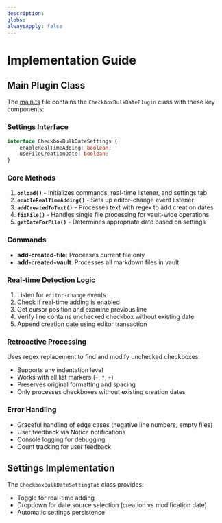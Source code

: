```yaml
---
description:
globs:
alwaysApply: false
---
```

# Implementation Guide

## Main Plugin Class

The [main.ts](mdc:main.ts) file contains the `CheckboxBulkDatePlugin` class with these key components:

### Settings Interface

```typescript
interface CheckboxBulkDateSettings {
    enableRealTimeAdding: boolean;
    useFileCreationDate: boolean;
}
```

### Core Methods

1. **`onload()`** - Initializes commands, real-time listener, and settings tab
2. **`enableRealTimeAdding()`** - Sets up editor-change event listener
3. **`addCreatedToText()`** - Processes text with regex to add creation dates
4. **`fixFile()`** - Handles single file processing for vault-wide operations
5. **`getDateForFile()`** - Determines appropriate date based on settings

### Commands

- **add-created-file**: Processes current file only
- **add-created-vault**: Processes all markdown files in vault

### Real-time Detection Logic

1. Listen for `editor-change` events
2. Check if real-time adding is enabled
3. Get cursor position and examine previous line
4. Verify line contains unchecked checkbox without existing date
5. Append creation date using editor transaction

### Retroactive Processing

Uses regex replacement to find and modify unchecked checkboxes:

- Supports any indentation level
- Works with all list markers (`-`, `*`, `+`)
- Preserves original formatting and spacing
- Only processes checkboxes without existing creation dates

### Error Handling

- Graceful handling of edge cases (negative line numbers, empty files)
- User feedback via Notice notifications
- Console logging for debugging
- Count tracking for user feedback

## Settings Implementation

The `CheckboxBulkDateSettingTab` class provides:

- Toggle for real-time adding
- Dropdown for date source selection (creation vs modification date)
- Automatic settings persistence
